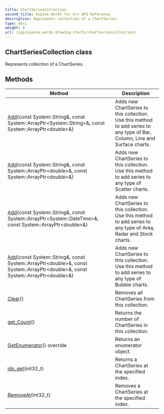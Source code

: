 ```yaml
---
title: ChartSeriesCollection
second_title: Aspose.Words for C++ API Reference
description: Represents collection of a ChartSeries. 
type: docs
weight: 0
url: /cpp/aspose.words.drawing.charts/chartseriescollection/
---
```

## ChartSeriesCollection class


Represents collection of a ChartSeries. 

## Methods

| Method | Description |
| --- | --- |
| [Add](./add/)(const System::String\&, const System::ArrayPtr\<System::String\>\&, const System::ArrayPtr\<double\>\&) | Adds new ChartSeries to this collection. Use this method to add series to any type of Bar, Column, Line and Surface charts.  |
| [Add](./add/)(const System::String\&, const System::ArrayPtr\<double\>\&, const System::ArrayPtr\<double\>\&) | Adds new ChartSeries to this collection. Use this method to add series to any type of Scatter charts.  |
| [Add](./add/)(const System::String\&, const System::ArrayPtr\<System::DateTime\>\&, const System::ArrayPtr\<double\>\&) | Adds new ChartSeries to this collection. Use this method to add series to any type of Area, Radar and Stock charts.  |
| [Add](./add/)(const System::String\&, const System::ArrayPtr\<double\>\&, const System::ArrayPtr\<double\>\&, const System::ArrayPtr\<double\>\&) | Adds new ChartSeries to this collection. Use this method to add series to any type of Bubble charts.  |
| [Clear](./clear/)() | Removes all ChartSeries from this collection.  |
| [get_Count](./get_count/)() | Returns the number of ChartSeries in this collection.  |
| [GetEnumerator](./getenumerator/)() override | Returns an enumerator object.  |
| [idx_get](./idx_get/)(int32_t) | Returns a ChartSeries at the specified index.  |
| [RemoveAt](./removeat/)(int32_t) | Removes a ChartSeries at the specified index.  |
